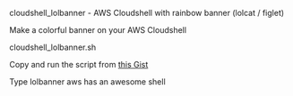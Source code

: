  cloudshell_lolbanner -  AWS Cloudshell with rainbow banner (lolcat / figlet)

Make a colorful banner on your AWS Cloudshell

 cloudshell_lolbanner.sh 

Copy and run the script from <a href="https://gist.github.com/abduljaleel/387c92585e80865f4510a473d0f4acf4"> this Gist </a> 

 Type lolbanner aws has an awesome shell

